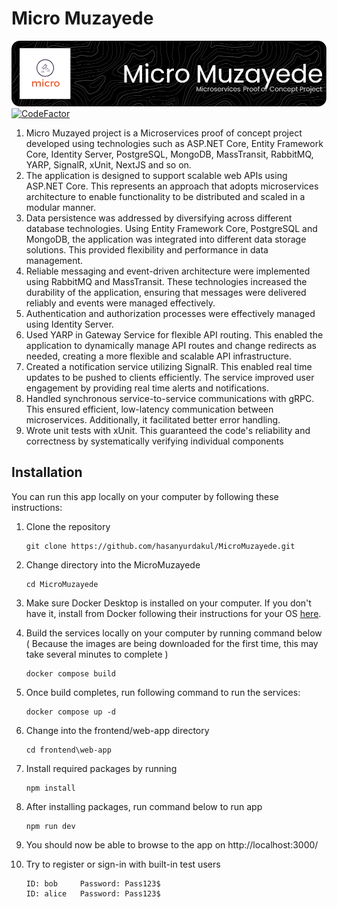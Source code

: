 # Micro Muzayede
![Header](https://raw.githubusercontent.com/hasanyurdakul/hasanyurdakul.com.tr/5624e03582d69873c2f271df0d8682f7939c85f7/public/images/work/micro-muzayede-sc-1.png)
[![CodeFactor](https://www.codefactor.io/repository/github/hasanyurdakul/micromuzayede/badge)](https://www.codefactor.io/repository/github/hasanyurdakul/micromuzayede)
 1. Micro Muzayed project is a Microservices proof of concept project developed using technologies such as ASP.NET Core, Entity Framework Core, Identity Server, PostgreSQL, MongoDB, MassTransit, RabbitMQ, YARP, SignalR, xUnit, NextJS and so on.
 2. The application is designed to support scalable web APIs using ASP.NET Core. This represents an approach that adopts microservices architecture to enable functionality to be distributed and scaled in a modular manner.
 3. Data persistence was addressed by diversifying across different database technologies. Using Entity Framework Core, PostgreSQL and MongoDB, the application was integrated into different data storage solutions. This provided flexibility and performance in data management.
 4. Reliable messaging and event-driven architecture were implemented using RabbitMQ and MassTransit. These technologies increased the durability of the application, ensuring that messages were delivered reliably and events were managed effectively.
 5. Authentication and authorization processes were effectively managed using Identity Server.
 6. Used YARP in Gateway Service for flexible API routing. This enabled the application to dynamically manage API routes and change redirects as needed, creating a more flexible and scalable API infrastructure.
 7. Created a notification service utilizing SignalR. This enabled real time updates to be pushed to clients efficiently. The service improved user engagement by providing real time alerts and notifications.
   8. Handled synchronous service-to-service communications with gRPC. This ensured efficient, low-latency communication between microservices. Additionally, it facilitated better error handling.
 9. Wrote unit tests with xUnit. This guaranteed the code's reliability and correctness by systematically verifying individual components

## Installation
You can run this app locally on your computer by following these instructions:

1. Clone the repository

    ```
    git clone https://github.com/hasanyurdakul/MicroMuzayede.git
    ```

2. Change directory into the MicroMuzayede 
	```
	cd MicroMuzayede
	```
3. Make sure Docker Desktop is installed on your computer. If you don't have it, install from Docker following their instructions for your OS [here](https://docs.docker.com/desktop/).
4. Build the services locally on your computer by running command below ( Because the images are being downloaded for the first time, this may take several minutes to complete )
	```
	docker compose build
	```
5. Once build completes, run following command to run the services:
	```
	docker compose up -d
	```
6. Change into the frontend/web-app directory
	```
	cd frontend\web-app
	```
7. Install required packages by running
	```
	npm install
	```
8. After installing packages, run command below to run app
	```
	npm run dev
	```
9. You should now be able to browse to the app on http://localhost:3000/
10. Try to register or sign-in with built-in test users
	``` 
	ID: bob   	Password: Pass123$
	ID: alice 	Password: Pass123$
	```
